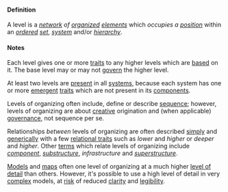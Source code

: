 #### Definition

A level is a *[network](https://github.com/gcassel/Modular-Organization-Terminology/blob/master/terms/network.md) of [organized](https://github.com/gcassel/Modular-Organization-Terminology/blob/master/terms/organization.md) [elements](https://github.com/gcassel/Modular-Organization-Terminology/blob/master/terms/element.md)* which *occupies a [position](https://github.com/gcassel/Modular-Organization-Terminology/blob/master/terms/position.md)* within an *[ordered](https://github.com/gcassel/Modular-Organization-Terminology/blob/master/terms/order.md) [set](https://github.com/gcassel/Modular-Organization-Terminology/blob/master/terms/set.md)*, *[system](https://github.com/gcassel/Modular-Organization-Terminology/blob/master/system.md)* and/or *[hierarchy](https://github.com/gcassel/Modular-Organization-Terminology/blob/master/terms/hierarchy.md)*.

#### Notes

Each level gives one or more [traits](https://github.com/gcassel/Modular-Organization-Terminology/blob/master/terms/trait.md) to any higher levels which are [based](https://github.com/gcassel/Modular-Organization-Terminology/blob/master/terms/base.md) on it.  The base level may or may not [govern](https://github.com/gcassel/Modular-Organizing-Terminology/blob/master/terms/govern.md) the higher level.

At least two levels are [present](https://github.com/gcassel/Modular-Organization-Terminology/blob/master/terms/presence.md) in all [systems](https://github.com/gcassel/Modular-Organization-Terminology/blob/master/terms/system.md), because each system has one or more [emergent](https://github.com/gcassel/Modular-Organization-Terminology/blob/master/terms/emerge.md) [traits](https://github.com/gcassel/Modular-Organization-Terminology/blob/master/terms/trait.md) which are not present in its [components](https://github.com/gcassel/Modular-Organization-Terminology/blob/master/terms/component.md).

Levels of organizing often include, define or describe [sequence](https://github.com/gcassel/Modular-Organization-Terminology/blob/master/terms/sequence.md); however, levels of organizing are about [creative](https://github.com/gcassel/Modular-Organization-Terminology/blob/master/terms/create.md) origination and (when applicable) [governance](https://github.com/gcassel/Modular-Organizing-Terminology/blob/master/terms/govern.md), not sequence per se.
		
Relationships *between* levels of organizing are often described [simply](https://github.com/gcassel/Modular-Organization-Terminology/blob/master/terms/simplicity.md) and [generically](https://github.com/gcassel/Modular-Organization-Terminology/blob/master/terms/generic.md) with a few [relational traits](https://github.com/gcassel/Modular-Organization-Terminology/blob/master/terms/relational-trait.md) such as *lower* and *higher* or *deeper* and *higher*.   Other [terms](https://github.com/gcassel/Modular-Organization-Terminology/blob/master/terms/term.md) which relate levels of organizing include *[component](https://github.com/gcassel/Modular-Organization-Terminology/blob/master/terms/component.md)*, *[substructure](https://github.com/gcassel/Modular-Organization-Terminology/blob/master/terms/substructure.md)*, *infrastructure* and *[superstructure](https://github.com/gcassel/Modular-Organization-Terminology/blob/master/terms/superstructure.md)*.
		
[Models](https://github.com/gcassel/Modular-Organization-Terminology/blob/master/terms/model.md) and [maps](https://github.com/gcassel/Modular-Organization-Terminology/blob/master/terms/map.md) often one level of organizing at a much higher [level of detail](https://github.com/gcassel/Modular-Organization-Terminology/blob/master/terms/level-of-detail.md) than others.  However, it's possible to use a high level of detail in very [complex](https://github.com/gcassel/Modular-Organization-Terminology/blob/master/terms/complex.md) models, at [risk](https://github.com/gcassel/Modular-Organization-Terminology/blob/master/terms/risk.md) of reduced [clarity](https://github.com/gcassel/Modular-Organization-Terminology/blob/master/terms/clarity.md) and [legibility](https://github.com/gcassel/Modular-Organization-Terminology/blob/master/terms/legibility.md).
